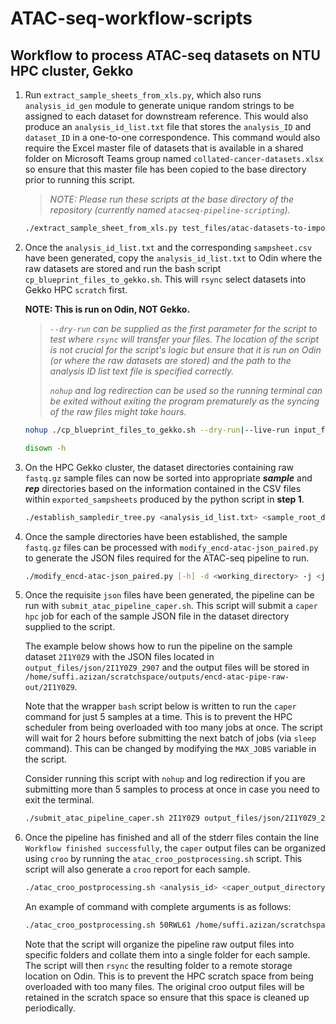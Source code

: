 # ATAC-seq-workflow-scripts

## Workflow to process ATAC-seq datasets on NTU HPC cluster, Gekko

1. Run `extract_sample_sheets_from_xls.py`, which also runs `analysis_id_gen` module to generate unique random strings to be assigned to each dataset for downstream reference. This would also produce an `analysis_id_list.txt` file that stores the `analysis_ID` and `dataset_ID` in a one-to-one correspondence. This command would also require the Excel master file of datasets that is available in a shared folder on Microsoft Teams group named `collated-cancer-datasets.xlsx` so ensure that this master file has been copied to the base directory prior to running this script.

    > *NOTE: Please run these scripts at the base directory of the repository (currently named `atacseq-pipeline-scripting`).*

    ```bash
    ./extract_sample_sheet_from_xls.py test_files/atac-datasets-to-import.txt test_files/collated-cancer-datasets-v1.6.xlsx test_output/exported_sampsheets test_files/analysis_id_list.txt
    ```

2. Once the `analysis_id_list.txt` and the corresponding `sampsheet.csv` have been generated, copy the `analysis_id_list.txt` to Odin where the raw datasets are stored and run the bash script `cp_blueprint_files_to_gekko.sh`. This will `rsync` select datasets into Gekko HPC `scratch` first.

    **NOTE: This is run on Odin, NOT Gekko.**

    > *`--dry-run` can be supplied as the first parameter for the script to test where `rsync` will transfer your files. The location of the script is not crucial for the script's logic but ensure that it is run on Odin (or where the raw datasets are stored) and the path to the analysis ID list text file is specified correctly.*
    >
    > *`nohup` and log redirection can be used so the running terminal can be exited without exiting the program prematurely as the syncing of the raw files might take hours.*

    ```bash
    nohup ./cp_blueprint_files_to_gekko.sh --dry-run|--live-run input_files/analysis_id_list.txt > rsync_output.log &

    disown -h
    ```

3. On the HPC Gekko cluster, the dataset directories containing raw `fastq.gz` sample files can now be sorted into appropriate ***sample*** and ***rep*** directories based on the information contained in the CSV files within `exported_sampsheets` produced by the python script in **step 1**.

    ```bash
    ./establish_sampledir_tree.py <analysis_id_list.txt> <sample_root_directory> <csv_samplesheet_directory>
    ```

4. Once the sample directories have been established, the sample `fastq.gz` files can be processed with `modify_encd-atac-json_paired.py` to generate the JSON files required for the ATAC-seq pipeline to run.

    ```bash
    ./modify_encd-atac-json_paired.py [-h] -d <working_directory> -j <json_file_template> -s <sample_sheet_csv> -o <output_path>
    ```

5. Once the requisite `json` files have been generated, the pipeline can be run with `submit_atac_pipeline_caper.sh`. This script will submit a `caper hpc` job for each of the sample JSON file in the dataset directory supplied to the script.

    The example below shows how to run the pipeline on the sample dataset `2I1Y0Z9` with the JSON files located in `output_files/json/2I1Y0Z9_2907` and the output files will be stored in `/home/suffi.azizan/scratchspace/outputs/encd-atac-pipe-raw-out/2I1Y0Z9`.

    Note that the wrapper `bash` script below is written to run the `caper` command for just 5 samples at a time. This is to prevent the HPC scheduler from being overloaded with too many jobs at once. The script will wait for 2 hours before submitting the next batch of jobs (via `sleep` command). This can be changed by modifying the `MAX_JOBS` variable in the script.

    Consider running this script with `nohup` and log redirection if you are submitting more than 5 samples to process at once in case you need to exit the terminal.

    ```bash
    ./submit_atac_pipeline_caper.sh 2I1Y0Z9 output_files/json/2I1Y0Z9_2907 /home/suffi.azizan/scratchspace/outputs/encd-atac-pipe-raw-out/2I1Y0Z9
    ```

6. Once the pipeline has finished and all of the stderr files contain the line `Workflow finished successfully`, the `caper` output files can be organized using `croo` by running the `atac_croo_postprocessing.sh` script. This script will also generate a `croo` report for each sample.

    ```bash
    ./atac_croo_postprocessing.sh <analysis_id> <caper_output_directory_path> <croo_output_dir_path>
    ```

    An example of command with complete arguments is as follows:

    ```bash
    ./atac_croo_postprocessing.sh 50RWL61 /home/suffi.azizan/scratchspace/outputs/encd-atac-pipe-raw-out/50RWL61 /home/suffi.azizan/scratchspace/outputs/atac_croo_out
    ```

    Note that the script will organize the pipeline raw output files into specific folders and collate them into a single folder for each sample. The script will then `rsync` the resulting folder to a remote storage location on Odin. This is to prevent the HPC scratch space from being overloaded with too many files. The original croo output files will be retained in the scratch space so ensure that this space is cleaned up periodically.

